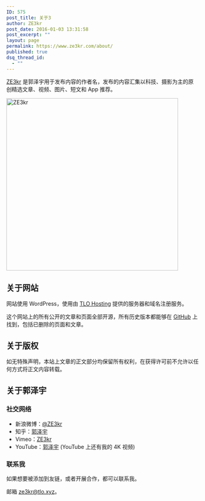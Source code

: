 ```yaml
---
ID: 575
post_title: 关于3
author: ZE3kr
post_date: 2016-01-03 13:31:58
post_excerpt: ""
layout: page
permalink: https://www.ze3kr.com/about/
published: true
dsq_thread_id:
  - ""
---
```

<a href="https://ze3kr.com" target="_blank">ZE3kr</a> 是郭泽宇用于发布内容的作者名，发布的内容汇集以科技、摄影为主的原创精选文章、视频、图片、短文和 App 推荐。<a href="https://media.landcement.com/sites/2/20160131130804/ZE3kr.png" rel="attachment wp-att-797">
</a>

<a href="https://media.landcement.com/sites/2/20160131130804/ZE3kr.png" rel="attachment wp-att-797"><img class="aligncenter size-medium wp-image-797" src="https://media.landcement.com/sites/2/20160131130804/ZE3kr-450x450.png" alt="ZE3kr" width="450" height="450" /></a>
<h2>关于网站</h2>
网站使用 WordPress，使用由 <a href="https://tlo.hosting" target="_blank">TLO Hosting</a> 提供的服务器和域名注册服务。

这个网站上的所有公开的文章和页面全部开源，所有历史版本都能够在 <a href="https://github.com/ZE3kr/ZE3kr" target="_blank">GitHub</a> 上找到，包括已删除的页面和文章。

<h2>关于版权</h2>
如无特殊声明，本站上文章的正文部分均保留所有权利，在获得许可前不允许以任何方式将正文内容转载。
<h2>关于郭泽宇</h2>
<h3>社交网络</h3>
<ul>
	<li>新浪微博：<a href="http://weibo.com/ze3kr" target="_blank">@ZE3kr</a></li>
	<li>知乎：<a href="http://www.zhihu.com/people/guo-ze-yu-8-94" target="_blank">郭泽宇</a></li>
	<li>Vimeo：<a href="https://vimeo.com/ze3kr" target="_blank">ZE3kr</a></li>
	<li>YouTube：<a href="https://www.youtube.com/channel/UCcvX7ZVfFHkhr5nLH6R_WFw" target="_blank">郭泽宇</a> (YouTube 上还有我的 4K 视频)</li>
</ul>
<h3>联系我</h3>
如果想要被添加到友链，或者开展合作，都可以联系我。

邮箱 <a href="mailto:ze3kr@tlo.xyz" target="_blank">ze3kr@tlo.xyz</a>。